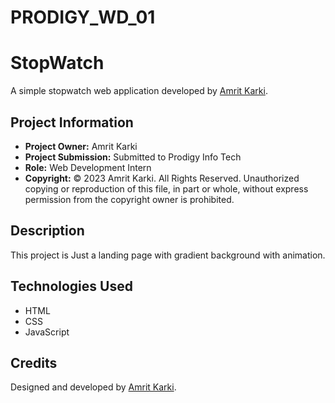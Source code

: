 # PRODIGY_WD_01
# StopWatch

A simple stopwatch web application developed by [Amrit Karki](https://www.linkedin.com/in/amritkarkii001/).

## Project Information

- **Project Owner:** Amrit Karki
- **Project Submission:** Submitted to Prodigy Info Tech
- **Role:** Web Development Intern
- **Copyright:** © 2023 Amrit Karki. All Rights Reserved.
  Unauthorized copying or reproduction of this file, in part or whole,
  without express permission from the copyright owner is prohibited.

## Description

This project is Just a landing page with gradient background with animation.


## Technologies Used

- HTML
- CSS
- JavaScript

## Credits

Designed and developed by [Amrit Karki](https://www.linkedin.com/in/amritkarkii001/).
